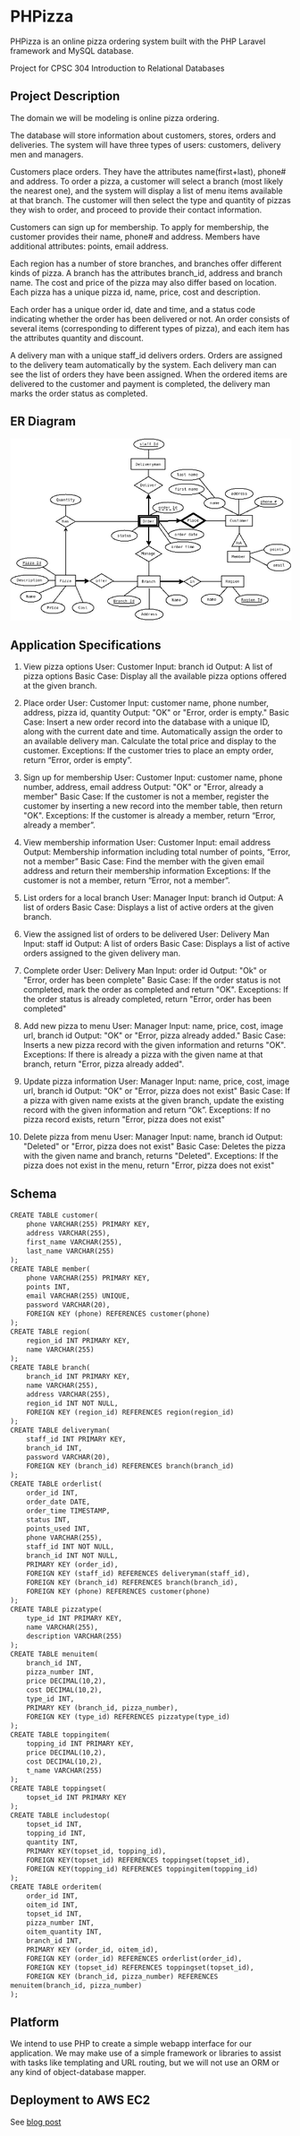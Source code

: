 # PHPizza
 
PHPizza is an online pizza ordering system built with the PHP Laravel framework and MySQL database.

Project for CPSC 304 Introduction to Relational Databases

## Project Description

The domain we will be modeling is online pizza ordering.

The database will store information about customers, stores, orders and deliveries.
The system will have three types of users: customers, delivery men and managers.

Customers place orders. They have the attributes name(first+last), phone# and address. To order a pizza, a customer will select a branch (most likely the nearest one), and the system will display a list of menu items available at that branch. The customer will then select the type and quantity of pizzas they wish to order, and proceed to provide their contact information. 

Customers can sign up for membership. To apply for membership, the customer provides their name, phone# and address. Members have additional attributes: points, email address.

Each region has a number of store branches, and branches offer different kinds of pizza. A branch has the attributes branch_id, address and branch name. The cost and price of the pizza may also differ based on location. Each pizza has a unique pizza id, name, price, cost and description.

Each order has a unique order id, date and time, and a status code indicating whether the order has been delivered or not. An order consists of several items (corresponding to different types of pizza), and each item has the attributes quantity and discount.

A delivery man with a unique staff_id delivers orders. Orders are assigned to the delivery team automatically by the system. Each delivery man can see the list of orders they have been assigned. When the ordered items are delivered to the customer and payment is completed, the delivery man marks the order status as completed.

## ER Diagram
![](images/ERdiagram.png)

## Application Specifications

1. View pizza options
User: Customer
Input: branch id
Output: A list of pizza options
Basic Case: Display all the available pizza options offered at the given branch.
	
2. Place order
User: Customer
Input: customer name, phone number, address, pizza id, quantity
Output: "OK" or "Error, order is empty."
Basic Case: Insert a new order record into the database with a unique ID, along with the current date and time. Automatically assign the order to an available delivery man. Calculate the total price and display to the customer.
Exceptions:
If the customer tries to place an empty order, return “Error, order is empty”.

3. Sign up for membership
User: Customer
Input: customer name, phone number, address, email address
Output: "OK" or "Error, already a member"
Basic Case:  If the customer is not a member, register the customer by inserting a new record into the member table, then return "OK".
Exceptions:
If the customer is already a member, return “Error, already a member”.

4. View membership information
User: Customer
Input: email address
Output: Membership information including total number of points, “Error, not a member”
Basic Case: Find the member with the given email address and return their membership information
Exceptions:
If the customer is not a member, return “Error, not a member”.

5. List orders for a local branch
User: Manager
Input: branch id
Output: A list of orders
Basic Case: Displays a list of active orders at the given branch.

6. View the assigned list of orders to be delivered
User: Delivery Man
Input: staff id
Output: A list of orders
Basic Case: Displays a list of active orders assigned to the given delivery man.

7. Complete order
User: Delivery Man
Input: order id
Output: "Ok" or "Error, order has been complete"
Basic Case: If the order status is not completed, mark the order as completed and return "OK".
Exceptions:
If the order status is already completed, return "Error, order has been completed"

8. Add new pizza to menu
User: Manager
Input: name, price, cost, image url, branch id
Output: "OK" or "Error, pizza already added."
Basic Case: Inserts a new pizza record with the given information and returns "OK".
Exceptions:
If there is already a pizza with the given name at that branch, return "Error, pizza already added".

9. Update pizza information
User: Manager
Input: name, price, cost, image url, branch id
Output: "OK" or "Error, pizza does not exist"
Basic Case: If a pizza with given name exists at the given branch, update the existing record with the given information and return “Ok”.
Exceptions:
If no pizza record exists, return "Error, pizza does not exist"

10. Delete pizza from menu
User: Manager
Input: name, branch id
Output: "Deleted" or "Error, pizza does not exist"
Basic Case: Deletes the pizza with the given name and branch, returns "Deleted".
Exceptions:
If the pizza does not exist in the menu, return "Error, pizza does not exist"

## Schema
```
CREATE TABLE customer(
	phone VARCHAR(255) PRIMARY KEY,
	address VARCHAR(255),
	first_name VARCHAR(255),
	last_name VARCHAR(255)
);
CREATE TABLE member(
	phone VARCHAR(255) PRIMARY KEY,
	points INT,
	email VARCHAR(255) UNIQUE,
	password VARCHAR(20),
	FOREIGN KEY (phone) REFERENCES customer(phone)
);
CREATE TABLE region(
	region_id INT PRIMARY KEY,
	name VARCHAR(255)
);
CREATE TABLE branch(
	branch_id INT PRIMARY KEY,
	name VARCHAR(255),
	address VARCHAR(255),
	region_id INT NOT NULL,
	FOREIGN KEY (region_id) REFERENCES region(region_id)
);
CREATE TABLE deliveryman(
	staff_id INT PRIMARY KEY,
	branch_id INT,
	password VARCHAR(20),
	FOREIGN KEY (branch_id) REFERENCES branch(branch_id)
);
CREATE TABLE orderlist(
	order_id INT,
	order_date DATE,
	order_time TIMESTAMP,
	status INT,
	points_used INT,
	phone VARCHAR(255),
	staff_id INT NOT NULL,
	branch_id INT NOT NULL,
	PRIMARY KEY (order_id),
	FOREIGN KEY (staff_id) REFERENCES deliveryman(staff_id),
	FOREIGN KEY (branch_id) REFERENCES branch(branch_id),
	FOREIGN KEY (phone) REFERENCES customer(phone)
);
CREATE TABLE pizzatype(
	type_id INT PRIMARY KEY,
	name VARCHAR(255),
	description VARCHAR(255)
);
CREATE TABLE menuitem(
	branch_id INT,
	pizza_number INT,
	price DECIMAL(10,2),
	cost DECIMAL(10,2),
	type_id INT,
	PRIMARY KEY (branch_id, pizza_number),
	FOREIGN KEY (type_id) REFERENCES pizzatype(type_id)
);
CREATE TABLE toppingitem(
	topping_id INT PRIMARY KEY,
	price DECIMAL(10,2),
	cost DECIMAL(10,2),
	t_name VARCHAR(255)
);
CREATE TABLE toppingset(
	topset_id INT PRIMARY KEY
);
CREATE TABLE includestop(
	topset_id INT,
	topping_id INT,
	quantity INT,
	PRIMARY KEY(topset_id, topping_id),
	FOREIGN KEY(topset_id) REFERENCES toppingset(topset_id),
	FOREIGN KEY(topping_id) REFERENCES toppingitem(topping_id)
);
CREATE TABLE orderitem(
	order_id INT,
	oitem_id INT,
	topset_id INT,
	pizza_number INT,
	oitem_quantity INT,
	branch_id INT,
	PRIMARY KEY (order_id, oitem_id),
	FOREIGN KEY (order_id) REFERENCES orderlist(order_id),
	FOREIGN KEY (topset_id) REFERENCES toppingset(topset_id),
	FOREIGN KEY (branch_id, pizza_number) REFERENCES menuitem(branch_id, pizza_number)
);
```
## Platform

We intend to use PHP to create a simple webapp interface for our application. We may make use of a simple framework or libraries to assist with tasks like templating and URL routing, but we will not use an ORM or any kind of object-database mapper.

## Deployment to AWS EC2
See [blog post](https://junzew.github.io/blog/php/mysql/ubuntu/ec2/lamp/2018/01/06/Deploying-a-database-application-to-LAMP-stack.html)


